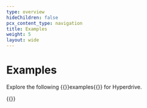 ```yaml
---
type: overview
hideChildren: false
pcx_content_type: navigation
title: Examples
weight: 5
layout: wide
---
```


# Examples

Explore the following {{<glossary-tooltip term_id="code example">}}examples{{</glossary-tooltip>}} for Hyperdrive.

{{<list-examples>}}
